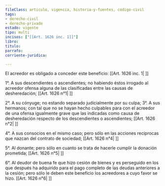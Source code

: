 ```yaml
---
fileClass: articulo, vigencia, historia-y-fuentes, codigo-civil
tags:
- derecho-civil
- derecho-privado
estado: vigente
tipo: multi
incisos: ["[[Art. 1626 inc. 1]]"]
libro:
titulo:
parrafo:
corriente-juridica:

---
```

El acreedor es obligado a conceder este beneficio: [[Art. 1626 inc. 1| ]]

1°. A sus descendientes o ascendientes; no habiendo éstos irrogado al acreedor ofensa alguna de las clasificadas entre las causas de desheredación; [[Art. 1626 n°1| ]]

2°. A su cónyuge; no estando separado judicialmente por su culpa; 3°. A sus hermanos; con tal que no se hayan hecho culpables para con el acreedor de una ofensa igualmente grave que las indicadas como causa de desheredación respecto de los descendientes o ascendientes; [[Art. 1626 n°2| ]]

4°. A sus consocios en el mismo caso; pero sólo en las acciones recíprocas que nazcan del contrato de sociedad; [[Art. 1626 n°4| ]]

5°. Al donante; pero sólo en cuanto se trata de hacerle cumplir la donación prometida; [[Art. 1626 n°5| ]]

6°. Al deudor de buena fe que hizo cesión de bienes y es perseguido en los que después ha adquirido para el pago completo de las deudas anteriores a la cesión; pero sólo le deben este beneficio los acreedores a cuyo favor se hizo. [[Art. 1626 n°6| ]]